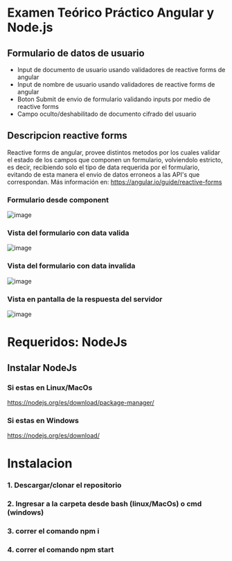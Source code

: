 # Examen Teórico Práctico Angular y Node.js

## Formulario de datos de usuario
* Input de documento de usuario usando validadores de reactive forms de angular
* Input de nombre de usuario usando validadores de reactive forms de angular
* Boton Submit de envio de formulario validando inputs por medio de reactive forms
* Campo oculto/deshabilitado de documento cifrado del usuario 

## Descripcion reactive forms
Reactive forms de angular, provee distintos metodos por los cuales validar el estado de los campos que componen un formulario, volviendolo estricto, es decir, recibiendo solo el tipo de data requerida por el formulario, evitando de esta manera el envio de datos erroneos a las API's que correspondan. Más información en: https://angular.io/guide/reactive-forms
### Formulario desde component
![image](https://user-images.githubusercontent.com/45348200/102944200-1a27f780-4488-11eb-8672-fb0ffd75ba9b.png)

### Vista del formulario con data valida
![image](https://user-images.githubusercontent.com/45348200/102944413-b4883b00-4488-11eb-97d8-3d892ba7efe6.png)

### Vista del formulario con data invalida
![image](https://user-images.githubusercontent.com/45348200/102944491-f1ecc880-4488-11eb-826b-5e129bbeb162.png)

### Vista en pantalla de la respuesta del servidor
![image](https://user-images.githubusercontent.com/45348200/102945808-db487080-448c-11eb-8c48-9ff681029e6f.png)

# Requeridos: NodeJs
## Instalar NodeJs
### Si estas en Linux/MacOs
https://nodejs.org/es/download/package-manager/
### Si estas en Windows 
https://nodejs.org/es/download/

# Instalacion
### 1. Descargar/clonar el repositorio
### 2. Ingresar a la carpeta desde bash (linux/MacOs) o cmd (windows)
### 3. correr el comando npm i
### 4. correr el comando npm start
